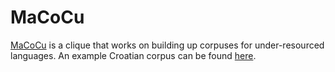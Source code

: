 # MaCoCu

[MaCoCu](https://macocu.eu/) is a clique that works on building up corpuses for under-resourced languages. An example Croatian corpus can be found [here](https://www.clarin.si/repository/xmlui/handle/11356/1806#).
